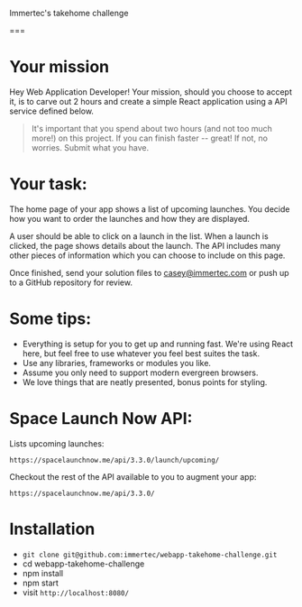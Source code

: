Immertec's takehome challenge

===

# Your mission

Hey Web Application Developer! Your mission, should you choose to accept it, is to carve out 2 hours and create a simple React application using a API service defined below.

> It's important that you spend about two hours (and not too much more!) on this project. If you can finish faster -- great! If not, no worries. Submit what you have.

# Your task:

The home page of your app shows a list of upcoming launches. You decide how you want to order the launches and how they are displayed.

A user should be able to click on a launch in the list. When a launch is clicked, the page shows details about the launch. The API includes many other pieces of information which you can choose to include on this page.

Once finished, send your solution files to casey@immertec.com or push up to a GitHub repository for review.

# Some tips:

- Everything is setup for you to get up and running fast. We're using React here, but feel free to use whatever you feel best suites the task.
- Use any libraries, frameworks or modules you like.
- Assume you only need to support modern evergreen browsers.
- We love things that are neatly presented, bonus points for styling.

# Space Launch Now API:

Lists upcoming launches:

```
https://spacelaunchnow.me/api/3.3.0/launch/upcoming/
```

Checkout the rest of the API available to you to augment your app:

```
https://spacelaunchnow.me/api/3.3.0/
```

# Installation

- `git clone git@github.com:immertec/webapp-takehome-challenge.git`
- cd webapp-takehome-challenge
- npm install
- npm start
- visit `http://localhost:8080/`
